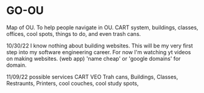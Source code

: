 # GO-OU
Map of OU. To help people navigate in OU. CART system, buildings, classes, offices, cool spots, things to do, and even trash cans.

10/30/22
I know nothing about building websites.
This will be my very first step into my software engineering career.
For now I'm watching yt videos on making websites. (web app)
'name cheap' or 'google domains' for domain.

11/09/22
possible services
  CART
  VEO
  Trah cans, Buildings, Classes, Restraunts, Printers, cool couches, cool study spots, 
